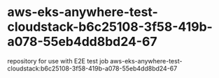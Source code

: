 # aws-eks-anywhere-test-cloudstack-b6c25108-3f58-419b-a078-55eb4dd8bd24-67
repository for use with E2E test job aws-eks-anywhere-test-cloudstack:b6c25108-3f58-419b-a078-55eb4dd8bd24-67
